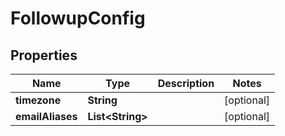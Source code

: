 

# FollowupConfig


## Properties

| Name | Type | Description | Notes |
|------------ | ------------- | ------------- | -------------|
|**timezone** | **String** |  |  [optional] |
|**emailAliases** | **List&lt;String&gt;** |  |  [optional] |



